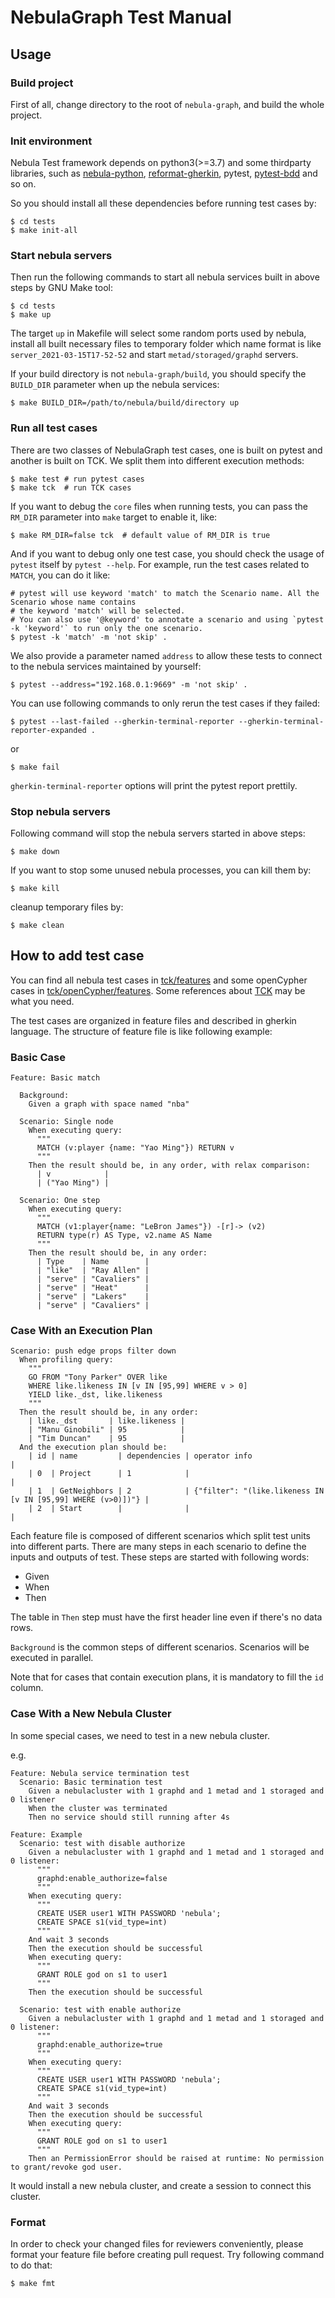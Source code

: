 # NebulaGraph Test Manual

## Usage

### Build project

First of all, change directory to the root of `nebula-graph`, and build the whole project.

### Init environment

Nebula Test framework depends on python3(>=3.7) and some thirdparty libraries, such as [nebula-python](https://github.com/vesoft-inc/nebula-python), [reformat-gherkin](https://github.com/OneContainer/reformat-gherkin), pytest, [pytest-bdd](https://pytest-bdd.readthedocs.io/en/latest/) and so on.

So you should install all these dependencies before running test cases by:

```shell
$ cd tests
$ make init-all
```

### Start nebula servers

Then run the following commands to start all nebula services built in above steps by GNU Make tool:

```shell
$ cd tests
$ make up
```

The target `up` in Makefile will select some random ports used by nebula, install all built necessary files to temporary folder which name format is like `server_2021-03-15T17-52-52` and start `metad/storaged/graphd` servers.

If your build directory is not `nebula-graph/build`, you should specify the `BUILD_DIR` parameter when up the nebula services:

```shell
$ make BUILD_DIR=/path/to/nebula/build/directory up
```

### Run all test cases

There are two classes of NebulaGraph test cases, one is built on pytest and another is built on TCK. We split them into different execution methods:

```shell
$ make test # run pytest cases
$ make tck  # run TCK cases
```

If you want to debug the `core` files when running tests, you can pass the `RM_DIR` parameter into `make` target to enable it, like:

```shell
$ make RM_DIR=false tck  # default value of RM_DIR is true
```

And if you want to debug only one test case, you should check the usage of `pytest` itself by `pytest --help`. For example, run the test cases related to `MATCH`, you can do it like:

```shell
# pytest will use keyword 'match' to match the Scenario name. All the Scenario whose name contains
# the keyword 'match' will be selected. 
# You can also use '@keyword' to annotate a scenario and using `pytest -k 'keyword'` to run only the one scenario.
$ pytest -k 'match' -m 'not skip' .
```

We also provide a parameter named `address` to allow these tests to connect to the nebula services maintained by yourself:

```shell
$ pytest --address="192.168.0.1:9669" -m 'not skip' .
```

You can use following commands to only rerun the test cases if they failed:

```shell
$ pytest --last-failed --gherkin-terminal-reporter --gherkin-terminal-reporter-expanded .
```

or

```shell
$ make fail
```

`gherkin-terminal-reporter` options will print the pytest report prettily.


### Stop nebula servers

Following command will stop the nebula servers started in above steps:

```shell
$ make down
```

If you want to stop some unused nebula processes, you can kill them by:

```shell
$ make kill
```

cleanup temporary files by:

```shell
$ make clean
```

## How to add test case

You can find all nebula test cases in [tck/features](tck/features) and some openCypher cases in [tck/openCypher/features](tck/openCypher/features). Some references about [TCK](https://github.com/opencypher/openCypher/tree/master/tck) may be what you need.

The test cases are organized in feature files and described in gherkin language. The structure of feature file is like following example:

### Basic Case

```gherkin
Feature: Basic match

  Background:
    Given a graph with space named "nba"

  Scenario: Single node
    When executing query:
      """
      MATCH (v:player {name: "Yao Ming"}) RETURN v
      """
    Then the result should be, in any order, with relax comparison:
      | v            |
      | ("Yao Ming") |

  Scenario: One step
    When executing query:
      """
      MATCH (v1:player{name: "LeBron James"}) -[r]-> (v2)
      RETURN type(r) AS Type, v2.name AS Name
      """
    Then the result should be, in any order:
      | Type    | Name        |
      | "like"  | "Ray Allen" |
      | "serve" | "Cavaliers" |
      | "serve" | "Heat"      |
      | "serve" | "Lakers"    |
      | "serve" | "Cavaliers" |
```

### Case With an Execution Plan

```gherkin
Scenario: push edge props filter down
  When profiling query:
    """
    GO FROM "Tony Parker" OVER like
    WHERE like.likeness IN [v IN [95,99] WHERE v > 0]
    YIELD like._dst, like.likeness
    """
  Then the result should be, in any order:
    | like._dst       | like.likeness |
    | "Manu Ginobili" | 95            |
    | "Tim Duncan"    | 95            |
  And the execution plan should be:
    | id | name         | dependencies | operator info                                               |
    | 0  | Project      | 1            |                                                             |
    | 1  | GetNeighbors | 2            | {"filter": "(like.likeness IN [v IN [95,99] WHERE (v>0)])"} |
    | 2  | Start        |              |                                                             |
```

Each feature file is composed of different scenarios which split test units into different parts. There are many steps in each scenario to define the inputs and outputs of test. These steps are started with following words:

- Given
- When
- Then

The table in `Then` step must have the first header line even if there's no data rows.

`Background` is the common steps of different scenarios. Scenarios will be executed in parallel.

Note that for cases that contain execution plans, it is mandatory to fill the `id` column.

### Case With a New Nebula Cluster

In some special cases, we need to test in a new nebula cluster.

e.g.

```gherkin
Feature: Nebula service termination test
  Scenario: Basic termination test
    Given a nebulacluster with 1 graphd and 1 metad and 1 storaged and 0 listener
    When the cluster was terminated
    Then no service should still running after 4s
```

```gherkin
Feature: Example
  Scenario: test with disable authorize
    Given a nebulacluster with 1 graphd and 1 metad and 1 storaged and 0 listener:
      """
      graphd:enable_authorize=false
      """
    When executing query:
      """
      CREATE USER user1 WITH PASSWORD 'nebula';
      CREATE SPACE s1(vid_type=int)
      """
    And wait 3 seconds
    Then the execution should be successful
    When executing query:
      """
      GRANT ROLE god on s1 to user1
      """
    Then the execution should be successful

  Scenario: test with enable authorize
    Given a nebulacluster with 1 graphd and 1 metad and 1 storaged and 0 listener:
      """
      graphd:enable_authorize=true
      """
    When executing query:
      """
      CREATE USER user1 WITH PASSWORD 'nebula';
      CREATE SPACE s1(vid_type=int)
      """
    And wait 3 seconds
    Then the execution should be successful
    When executing query:
      """
      GRANT ROLE god on s1 to user1
      """
    Then an PermissionError should be raised at runtime: No permission to grant/revoke god user.
```

It would install a new nebula cluster, and create a session to connect this cluster.

### Format

In order to check your changed files for reviewers conveniently, please format your feature file before creating pull request. Try following command to do that:

```shell
$ make fmt
```
